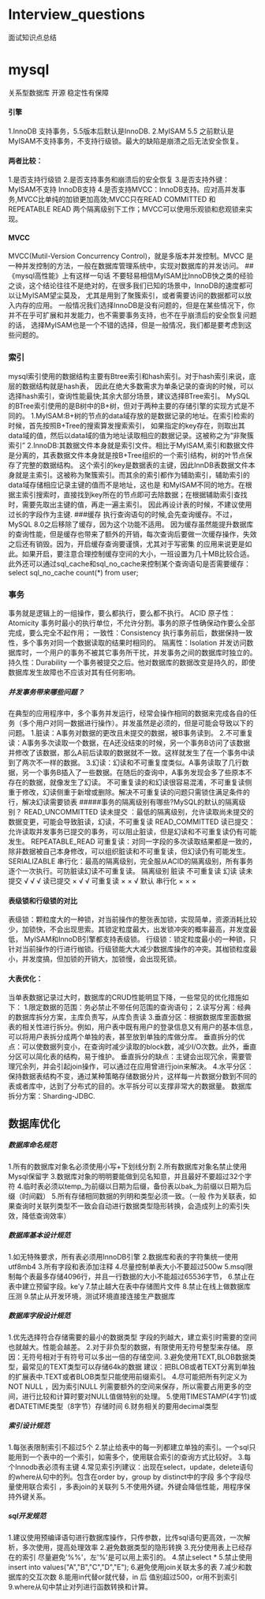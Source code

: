 # Interview_questions
面试知识点总结
# mysql
关系型数据库
开源
稳定性有保障
#### 引擎
1.InnoDB 支持事务，5.5版本后默认是InnoDB.
2.MyISAM 5.5 之前默认是MyISAM不支持事务，不支持行级锁。最大的缺陷是崩溃之后无法安全恢复。

#### 两者比较：
1.是否支持行级锁
2.是否支持事务和崩溃后的安全恢复
3.是否支持外键：MyISAM不支持 InnoDB支持
4.是否支持MVCC：InnoDB支持。应对高并发事务,MVCC比单纯的加锁更加高效;MVCC只在READ COMMITTED 和 
REPEATABLE READ 两个隔离级别下工作；MVCC可以使用乐观锁和悲观锁来实现。
#### MVCC
MVCC(Mutil-Version Concurrency Control)，就是多版本并发控制。MVCC 是一种并发控制的方法，一般在数据库管理系统中，实现对数据库的并发访问。
##《mysql高性能》上有这样一句话
不要轻易相信MyISAM比InnoDB快之类的经验之谈，这个结论往往不是绝对的，在很多我们已知的场景中，InnoDB的速度都可以让MyISAM望尘莫及，
尤其是用到了聚簇索引，或者需要访问的数据都可以放入内存的应用。
一般情况我们选择InnoDB是没有问题的，但是在某些情况下，你并不在乎可扩展和并发能力，也不需要事务支持，也不在乎崩溃后的安全恢复问题的话，
选择MyISAM也是一个不错的选择，但是一般情况，我们都是要考虑到这些问题的。
### 索引
mysql索引使用的数据结构主要有Btree索引和hash索引。对于hash索引来说，底层的数据结构就是hash表，
因此在绝大多数需求为单条记录的查询的时候，可以选择hash索引，查询性能最快;其余大部分场景，建议选择BTree索引。
MySQL的BTree索引使用的是B树中的B+树，但对于两种主要的存储引擎的实现方式是不同的。
1.MyISAM:B+树的节点的data域存放的是数据记录的地址。在索引检索的时候，首先按照B+Tree的搜索算发搜索索引，
如果指定的key存在，则取出其data域的值，然后以data域的值为地址读取相应的数据记录。这被称之为“非聚簇索引”
2.InnoDB:其数据文件本身就是索引文件。相比于MyISAM,索引和数据文件是分离的，其表数据文件本身就是按B+Tree组织的一个索引结构，树的叶节点保存了完整的数据结构。
这个索引的key是数据表的主键，因此InnDB表数据文件本身就是主索引。这被称为聚簇索引。而其余的索引都作为辅助索引，辅助索引的data域存储相应记录主键的值而不是地址，这也是
和MyISAM不同的地方。在根据主索引搜索时，直接找到key所在的节点即可去除数据；在根据辅助索引查找时，需要先取出主键的值，再走一遍主索引。
因此再设计表的时候，不建议使用过长的字段作为主键.
###缓存
执行查询语句的时候,会先查询缓存。不过，MySQL 8.0之后移除了缓存，因为这个功能不适用。
因为缓存虽然能提升数据库的查询性能，但是缓存也带来了额外的开销，每次查询后要做一次缓存操作，失效之后还有销毁。因为，开启缓存查询要谨慎，尤其对于写密集
的应用来说更是如此。如果开启，要注意合理控制缓存空间的大小，一班设置为几十MB比较合适。此外还可以通过sql_cache和sql_no_cache来控制某个查询语句是否需要缓存：
select sql_no_cache count(*) from user;
### 事务
事务就是逻辑上的一组操作，要么都执行，要么都不执行。
ACID 
原子性：Atomicity 事务时最小的执行单位，不允许分割。事务的原子性确保动作要么全部完成，要么完全不起作用；
一致性：Consistency 执行事务前后，数据保持一致性，多个事务对同一个数据读取的结果时相同的。
隔离性：Isolation 并发访问数据库时，一个用户的事务不被其它事务所干扰，并发事务之间的数据库时独立的。
持久性：Durability 一个事务被提交之后。他对数据库的数据改变是持久的，即使数据库发生故障也不应该对其有任何影响。

##### 并发事务带来哪些问题？
在典型的应用程序中，多个事务并发运行，经常会操作相同的数据来完成各自的任务（多个用户对同一数据进行操作）。并发虽然是必须的，但是可能会导致以下的问题。
1.脏读：A事务对数据的更改且未提交的数据，被B事务读到。
2.不可重复读：A事务多次读取一个数据，在A还没结束的时候，另一个事务B访问了该数据并修改了该数据，那么A前后读取的数据就不一致。这样就发生了在一个事务中读到了两次不一样的数据。
3.幻读：幻读和不可重复度类似。A事务读取了几行数据，另一个事务B插入了一些数据。在随后的查询中，A事务发现会多了些原本不存在的数据，就像发生了幻读。
不可重复读的和幻读很容易混淆，不可重复读侧重于修改，幻读侧重于新增或删除。解决不可重复读的问题只需锁住满足条件的行，解决幻读需要锁表
#####事务的隔离级别有哪些?MySQL的默认的隔离级别？
READ_UNCOMMITTED 读未提交 ：最低的隔离级别，允许读取尚未提交的数据变更，可能会导致脏读，幻读，不可重复读
READ_COMMITTED   读已提交：允许读取并发事务已提交的事务，可以阻止脏读，但是幻读和不可重复读仍有可能发生。
REPEATABLE_READ  可重复读：对同一字段的多次读取结果都是一致的，除非数据被自己本身修改，可以组织脏读和不可重复读，但幻读仍有可能发生。
SERIALIZABLE     串行化：最高的隔离级别，完全服从ACID的隔离级别，所有事务逐个一次执行。可防脏读幻读不可重复读。
隔离级别         脏读           不可重复读       幻读
读未提交          √             √               √
读已提交          ×             √               √
可重复读          ×             ×               √        默认
串行化            ×             ×               ×  
#### 表级锁和行级锁的对比
表级锁：颗粒度大的一种锁，对当前操作的整张表加锁，实现简单，资源消耗比较少，加锁快，不会出现思索。其锁定粒度最大，出发锁冲突的概率最高，并发度最低，
MyISAM和InnoDB引擎都支持表级锁。
行级锁：锁定粒度最小的一种锁，只针对当前操作的行进行枷锁。行级锁能大大减少数据库操作的冲突。其枷锁粒度最小，并发度搞，但加锁的开销大，加锁慢，会出现死锁。
#### 大表优化：
当单表数据记录过大时，数据库的CRUD性能明显下降，一些常见的优化措施如下：
1.限定数据的范围：务必禁止不带任何范围的查询语句；
2.读写分离：经典的数据库拆分方案，主库负责写，从库负责读
3.垂直分区：根据数据库里面数据表的相关性进行拆分。例如，用户表中既有用户的登录信息又有用户的基本信息，可以将用户表拆分成两个单独的表，甚至放到单独的库做分库。
垂直拆分的优点：可以使数据列变小，在查询时减少读取的block数，减少I/O次数。此外，垂直分区可以简化表的结构，易于维护。
垂直拆分的缺点：主键会出现冗余，需要管理冗余列，并会引起join操作，可以通过在应用曾进行join来解决。
4.水平分区：保持数据表结构不变，通过某种策略存储数据分片，这样每一片数据分数到不同的表或者库中，达到了分布式的目的。水平拆分可以支撑非常大的数据量。
数据库拆分方案：Sharding-JDBC.


## 数据库优化
##### 数据库命名规范
1.所有的数据库对象名必须使用小写+下划线分割
2.所有数据库对象名禁止使用Mysql保留字
3.数据库对象的明明要能做到见名知意，并且最好不要超过32个字符
4.临时表必须以temp_为前缀以日期为后缀，备份表以bak_为前缀以日期为后缀（时间戳）
5.所有存储相同数据的列明和类型必须一致。（一般 作为关联表，如果查询时关联列类型不一致会自动进行数据类型隐形转换，会造成列上的索引失效，降低查询效率）
##### 数据库基本设计规范
1.如无特殊要求，所有表必须用InnoDB引擎
2.数据库和表的字符集统一使用utf8mb4
3.所有字段和表添加注释
4.尽量控制单表大小不要超过500w
5.msql限制每个表最多存储4096行，并且一行数据的大小不能超过65536字节，
6.禁止在表中建立预留字段。ke'y
7.禁止越大在表中存储图片文件
8.禁止在线上做数据库压测
9.禁止从开发环境，测试环境直接连接生产数据库
##### 数据库字段设计规范
1.优先选择符合存储需要的最小的数据类型 字段的列越大，建立索引时需要的空间也就越大。性能会越差。
2.对于非负型的数据，有限使用无符号整型来存储。 原因：无符号相对于有符号可以多出一倍的存储空间.
3.避免使用TEXT,BLOB数据类型，最常见的TEXT类型可以存储64k的数据  建议：把BLOB或者TEXT分离到单独的扩展表中.TEXT或者BLOB类型只能使用前缀索引。
4.尽可能把所有列定义为NOT NULL ，因为索引NULL 列需要额外的空间来保存，所以需要占用更多的空间，进行比较和计算时要对NULL值做特别的处理。
5.使用TIMESTAMP(4字节)或者DATETIME类型（8字节）存储时间
6.财务相关的要用decimal类型
##### 索引设计规范
1.每张表限制索引不超过5个
2.禁止给表中的每一列都建立单独的索引。一个sql只能用到一个表中的一个索引，如需多个，使用联合索引的查询方式比较好。
3.每个Innodb表必须有主键
4.常见索引列建议：出现在select，update，delete语句的where从句中的列。包含在order by，group by distinct中的字段 多个字段尽量使用联合索引 ，多表join的关联列
5.不使用外键。外键会降低性能，用程序保持外键关系。
##### sql开发规范
1.建议使用预编译语句进行数据库操作，只传参数，比传sql语句更高效，一次解析，多次使用，提高处理效率
2.避免数据类型的隐形转换
3.充分使用表上已经存在的索引 尽量避免'%%'，左'%'是可以用上索引的。
4.禁止select * 
5.禁止使用insert into values("A","B","C","D","E");
6.避免使用join关联太多的表
7.减少和数据库的交互次数
8.能用in代替or就代替，in 后 值别超过500，or用不到索引
9.where从句中禁止对列进行函数转换和计算。

